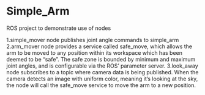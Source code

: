 # Simple_Arm
ROS project to demonstrate use of nodes

 1.simple_mover node publishes joint angle commands to simple_arm
 2.arm_mover node provides a service called safe_move, which allows the arm to be moved to any position within its workspace which has been deemed to be “safe”. 
 The safe zone is bounded by minimum and maximum joint angles, and is configurable via the ROS’ parameter server.
 3.look_away node subscribes to a topic where camera data is being published.
 When the camera detects an image with uniform color, meaning it’s looking at the sky, the node will call the safe_move service to move the arm to a new position.
